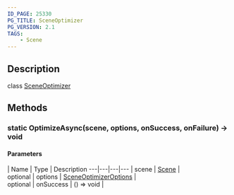 ```yaml
---
ID_PAGE: 25330
PG_TITLE: SceneOptimizer
PG_VERSION: 2.1
TAGS:
    - Scene
---
```

## Description

class [SceneOptimizer](/classes/2.3/SceneOptimizer)



## Methods

### static OptimizeAsync(scene, options, onSuccess, onFailure) &rarr; void



#### Parameters
 | Name | Type | Description
---|---|---|---
 | scene | [Scene](/classes/2.3/Scene) |   
optional | options | [SceneOptimizerOptions](/classes/2.3/SceneOptimizerOptions) |   
optional | onSuccess | () =&gt; void |   
